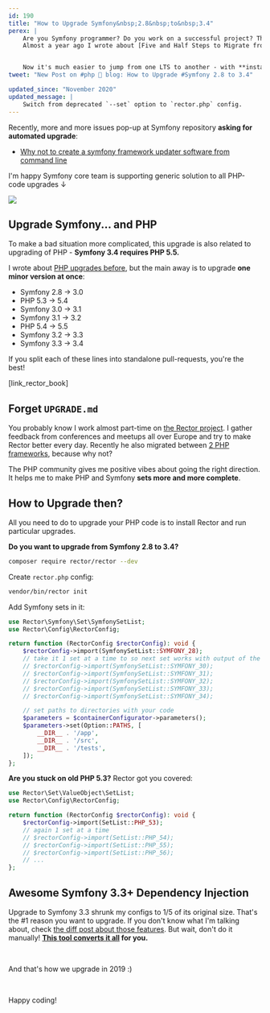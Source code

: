 ```yaml
---
id: 190
title: "How to Upgrade Symfony&nbsp;2.8&nbsp;to&nbsp;3.4"
perex: |
    Are you Symfony programmer? Do you work on a successful project? Then upgrading the Symfony project is a work you can't avoid.
    Almost a year ago I wrote about [Five and Half Steps to Migrate from Symfony 2.8 LTS to Symfony 3.4 LTS in Real PRs](https://blog.shopsys.com/5-5-steps-to-migrate-from-symfony-2-8-lts-to-symfony-3-4-lts-in-real-prs-50c98eb0e9f6).


    Now it's much easier to jump from one LTS to another - with **instant upgrades**.
tweet: "New Post on #php 🐘 blog: How to Upgrade #Symfony 2.8 to 3.4"

updated_since: "November 2020"
updated_message: |
    Switch from deprecated `--set` option to `rector.php` config.
---
```


Recently, more and more issues pop-up at Symfony repository **asking for automated upgrade**:

- [Why not to create a symfony framework updater software from command line](https://github.com/symfony/symfony/issues/30054)

I'm happy Symfony core team is supporting generic solution to all PHP-code upgrades ↓

<img src="/assets/images/posts/2019/symfony-up/nick.png" class="img-thumbnail">

## Upgrade Symfony... and PHP

To make a bad situation more complicated, this upgrade is also related to upgrading of PHP - **Symfony 3.4 requires PHP 5.5.**

I wrote about [PHP upgrades before](/blog/2018/11/08/fatal-error-uncaught-error-operator-not-supported-for-strings-in/), but the main away is to upgrade **one minor version at once**:

- Symfony 2.8 → 3.0
- PHP 5.3 → 5.4
- Symfony 3.0 → 3.1
- Symfony 3.1 → 3.2
- PHP 5.4 → 5.5
- Symfony 3.2 → 3.3
- Symfony 3.3 → 3.4

If you split each of these lines into standalone pull-requests, you're the best!

[link_rector_book]

## Forget `UPGRADE.md`

You probably know I work almost part-time on [the Rector project](https://getrector.org). I gather feedback from conferences and meetups all over Europe and try to make Rector better every day. Recently he also migrated between [2 PHP frameworks](/blog/2019/02/21/how-we-migrated-from-nette-to-symfony-in-3-weeks-part-1), because why not?

The PHP community gives me positive vibes about going the right direction. It helps me to make PHP and Symfony **sets more and more complete**.

## How to Upgrade then?

All you need to do to upgrade your PHP code is to install Rector and run particular upgrades.

**Do you want to upgrade from Symfony 2.8 to 3.4?**

```bash
composer require rector/rector --dev
```

Create `rector.php` config:

```bash
vendor/bin/rector init
```

Add Symfony sets in it:

```php
use Rector\Symfony\Set\SymfonySetList;
use Rector\Config\RectorConfig;

return function (RectorConfig $rectorConfig): void {
    $rectorConfig->import(SymfonySetList::SYMFONY_28);
    // take it 1 set at a time to so next set works with output of the previous set; I do 1 set per pull-request
    // $rectorConfig->import(SymfonySetList::SYMFONY_30);
    // $rectorConfig->import(SymfonySetList::SYMFONY_31);
    // $rectorConfig->import(SymfonySetList::SYMFONY_32);
    // $rectorConfig->import(SymfonySetList::SYMFONY_33);
    // $rectorConfig->import(SymfonySetList::SYMFONY_34);

    // set paths to directories with your code
    $parameters = $containerConfigurator->parameters();
    $parameters->set(Option::PATHS, [
        __DIR__ . '/app',
        __DIR__ . '/src',
        __DIR__ . '/tests',
    ]);
};
```

**Are you stuck on old PHP 5.3?** Rector got you covered:

```php
use Rector\Set\ValueObject\SetList;
use Rector\Config\RectorConfig;

return function (RectorConfig $rectorConfig): void {
    $rectorConfig->import(SetList::PHP_53);
    // again 1 set at a time
    // $rectorConfig->import(SetList::PHP_54);
    // $rectorConfig->import(SetList::PHP_55);
    // $rectorConfig->import(SetList::PHP_56);
    // ...
};
```

## Awesome Symfony 3.3+ Dependency Injection

Upgrade to Symfony 3.3 shrunk my configs to 1/5 of its original size. That's the  #1 reason you want to upgrade. If you don't know what I'm talking about, check [the diff post about those features](/blog/2017/05/07/how-to-refactor-to-new-dependency-injection-features-in-symfony-3-3/). But wait, don't do it manually! **[This tool converts it all](/blog/2018/12/27/how-to-convert-all-your-symfony-service-configs-to-autodiscovery/) for you.**

<br>

And that's how we upgrade in 2019 :)

<br>

Happy coding!

